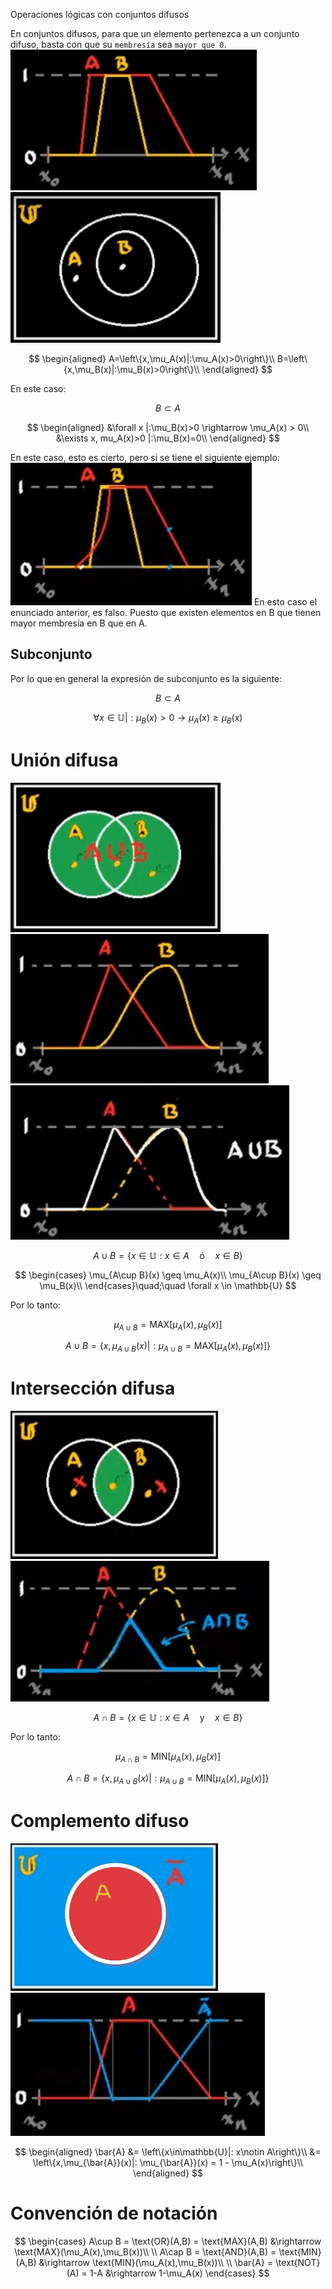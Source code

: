 Operaciones lógicas con conjuntos difusos

En conjuntos difusos, para que un elemento pertenezca a un conjunto difuso, basta con que su `membresía` sea `mayor que 0`.
![9f97a1895533db19f3c2783545914938.png](../../img/54ac868bbf0348ce8d056d23b301f675.png)
![d2d618fe3d08ad9ef6f5903085a46d2b.png](../../img/b9b462745e624b9e84dc48a4ca62549b.png)

$$
\begin{aligned}
A=\left\{x,\mu_A(x)|:\mu_A(x)>0\right\}\\
B=\left\{x,\mu_B(x)|:\mu_B(x)>0\right\}\\
\end{aligned}
$$

En este caso:

$$
B\subset A
$$

$$
\begin{aligned}
&\forall x |:\mu_B(x)>0 \rightarrow \mu_A(x) > 0\\
&\exists x, mu_A(x)>0 |:\mu_B(x)=0\\
\end{aligned}
$$

En este caso, esto es cierto, pero si se tiene el siguiente ejemplo:
![b99c32edb8a0e97113ccc6a6054240a2.png](../../img/ada0f8bd756c4e57af9598ecf54bde4e.png)	
En esto caso el enunciado anterior, es falso. Puesto que existen elementos en B que tienen mayor membresía en B que en A.

## Subconjunto
Por lo que en general la expresión de subconjunto es la siguiente:

$$
B\subset A
$$

$$
\forall x \in \mathbb{U} |: \mu_B(x)>0 \rightarrow\mu_A(x)\geq\mu_B(x)
$$


# Unión difusa
![5aa21f800f1750bffaeae3baad5c424c.png](../../img/262a10baea794bef8c2170cd12c9a8b4.png)
![986ba76597e10d91d6e624026ef75520.png](../../img/6d47f97738164666b0d2dfa62be7f723.png)
![eb7d59f5d2d7c4b790bfbc7f6babf3cb.png](../../img/063996d98aa6414f9cb48f8aed7a8328.png)

$$
A \cup B = \left\{x\in\mathbb{U}:x\in A\quad\text{ó}\quad x\in B\right\}
$$

$$
\begin{cases}
\mu_{A\cup B}(x) \geq \mu_A(x)\\
\mu_{A\cup B}(x) \geq \mu_B(x)\\
\end{cases}\quad;\quad \forall x \in \mathbb{U}
$$

Por lo tanto:

$$
\mu_{A\cup B} = \text{MAX}[\mu_A(x),\mu_B(x)]
$$

$$
A\cup B = \left\{x,\mu_{A\cup B}(x)|:\mu_{A\cup B} = \text{MAX}[\mu_A(x),\mu_B(x)]\right\}
$$

# Intersección difusa
![92d2f47b0f3c9cd1b7e0b69b470ca1ce.png](../../img/d1f0e01ad295406c953d998d36e1bdb9.png)
![2d00d26ce9c5bd893032bcdfbb4c19b1.png](../../img/65a40351f3d84cca83831035672dc776.png)

$$
A \cap B = \left\{x\in\mathbb{U}:x\in A\quad\text{y}\quad x\in B\right\}
$$

Por lo tanto:

$$
\mu_{A\cap B} = \text{MIN}[\mu_A(x),\mu_B(x)]
$$

$$
A\cap B = \left\{x,\mu_{A\cup B}(x)|:\mu_{A\cup B} = \text{MIN}[\mu_A(x),\mu_B(x)]\right\}
$$

# Complemento difuso
![40e045ecb2026992844bd1f512ab808a.png](../../img/8121d251a47941d4990667b6e493ff1f.png)
![d5369e062134a5a24af1eb91e25a2971.png](../../img/5deba41e8047452ab134facfa17a1491.png)

$$
\begin{aligned}
\bar{A} &= \left\{x\in\mathbb{U}|: x\notin A\right\}\\
&= \left\{x,\mu_{\bar{A}}(x)|: \mu_{\bar{A}}(x) = 1 - \mu_A(x)\right\}\\
\end{aligned}
$$


# Convención de notación

$$
\begin{cases}
A\cup B = \text{OR}(A,B) = \text{MAX}(A,B) &\rightarrow \text{MAX}(\mu_A(x),\mu_B(x))\\
\\
A\cap B = \text{AND}(A,B) = \text{MIN}(A,B) &\rightarrow \text{MIN}(\mu_A(x),\mu_B(x))\\
\\
\bar{A} = \text{NOT}(A) = 1-A &\rightarrow 1-\mu_A(x)
\end{cases}
$$
